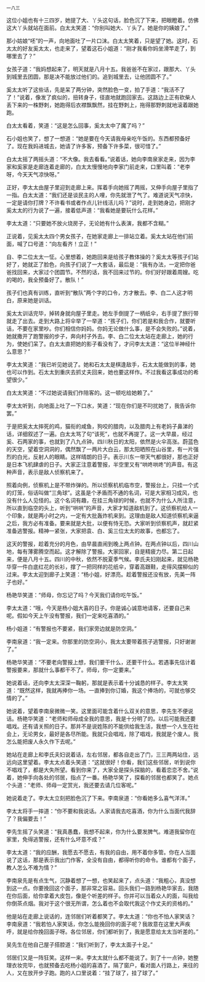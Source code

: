     一八三 

   这位小姐也有十三四岁，她提了大、丫头这句话，脸色沉了下来，把眼瞪着。仿佛这大丫头就站在面前。白太太笑道：“你别叫她大、丫头了。她是你的姨娘了。”

   那小姑娘“呸”的一声，向地面吐了一片口沫。白太太笑着，只是望了她。这时，石太太的好友奚太太，也走来了，望着这石小姐道：“刚才我看你妈坐滑竿走了，到哪里去了？”

   女孩子道：“我妈想起来了，明天就是八月十五。我爸爸不在家过，跟那大、丫头到城里去团圆，那是决不能放过他们的。追到城里去，让他团圆不了。”

   奚太太听了这些话，先是呆了两分钟，突然脸色一变，拍了手道：“我活不了了！”说着，像发了疯似的，扭转身子，径直地就跑回家去。这路边上正有砍柴人丢下来的一株野刺，她跑得后衣襟飘飘然，挂在野刺上，拖得那野刺就地滚着跟她跑。

   白太太看着，笑道：“这是怎么回事，奚太太中了魔了吗？”

   石小姐也笑了，想了一想道：“她是要在今天请我母亲吃午饭的。东西都预备好了。现在我妈进城去，她请了许多客，预备下许多菜，很可惜了。”

   白太太摇了两摇头道：“不大像。我去看看。”说着话，她向李南泉家走来，因为李家和奚家是走廊连着走廊的，白太太慢慢地向李家门前走来，口里叫着：“老李呀，今天天气凉快呀。”

   正好，李太太由屋子里迎到走廊上来。挥着手向她摇了两摇，又伸手向屋子里指了一指。白太太道：“我们还是谈民主的人哩，你先就泄了气了。难道说天气凉快，一定是请你打牌？不许看书或者作点儿针线活儿吗？”说时，走到她身边，把刚才奚太太的行为说了一遍，接着低声道：“我看她是要玩什么花样。”

   李太太道：“只要她不放火烧房子，无论她有什么表演，我都不含糊。”

   正说着，见奚太太四个男女孩子，在她家走廊上一排站立着。奚太太站在他们前面，喊了口号道：“向左看齐！立正！”

   自、李二位太太一怔。心里想着，她跑回来是给孩子教体操的？奚太太等孩子们站好了，她就正了脸色，向孩子们说了一大套话，最后是：“我有办法，一定把你爸爸找回来，大家过个团圆节。不然的话，我不回来过节的。你们好好跟着周嫂。吃的喝的，我全预备好了。散队！”

   孩子们也真有训练，直听到“散队”两个字的口令，方才散去。李、白二人这才明白，原来她是训话。

   奚太太训话完毕，掉转身就向屋子里走。她左手倒提了一柄纸伞，右手提了旅行带就走了出去。走到大路上将伞举了一举道：“孩子们，你们若是和我合作，就要听话，不要在家里吵。你们相信你妈妈。你妈无论做什么事，是不会失败的。”说着，她就撒开了跑警报的步子，奔向村子外去。李、白二位太太站在走廊上，她的行为，使她们呆了。白太太直把她的影子看没有了，才问李太太道：“这位半神经什么意思？”

   李太太笑道：“我已听见她说了。她和石太太是棋逢敌手，石太太能做到的事，她也可以作到。石太太到重庆去抓丈夫回来，她也要这样作。不过我看这事成功的希望很少。”

   白太太笑道：“不过她说请我们作陪客的。这一顿吃给她赖了。”

   李太太听到，向地面上吐了一下口水，笑道：“现在你们是不叼扰她了，我告诉你罢。”

   于是把奚太太摔死的鸡，猫衔的咸鱼，狗咬的腊肉，以及腊肉上有老妈子鼻涕的话，详细叙述了一遍。白太太骂了句“该死”，也就不再提了。这一大早晨，经过奚、石两家的事，也就到了八九点钟。四川秋日的太阳，依然是火伞高涨。蔚蓝色的天空，望着空洞洞的，偶然飘了一两片大白云，那太阳晒照在山谷里，有一片强烈的白光，反射人的眼睛。这样晴朗的日子。表示川东一带天气都很好，那也正好是日本飞机肆虐的日子。大家正注意着警报，半空里又有“哄咚哄咚”的声音。有这种声音，表示是敌人侦察机来了。

   照着向例，侦察机上是不带炸弹的。所以侦察机机临市空，警报台上，只挂一个式的灯笼，俗话叫做“三角球”。这虽是个矛盾而不通的名词，可是大家相习成风，也没有什么人见怪的。这个名词有趣，在挂三角球的时候，也就不为什么人所注意，所以直到临空的头上，听到“哄哄”的声音，大家才知道敌机到了。这侦察机给人一个印象，就是两小时之内，一定有大批轰炸机来到。这理由是敌人知道侦察机来逼之后，我方必有准备。要来就是大批，以便有恃无恐。大家听到侦察机声，就赶紧准备逃警报。精神一紧张，大家把袁、白、奚三位太太的故事，也都忘了。

   这天的警报，趁着充分的月色，由早晨直闹到晚上两点钟。在两点钟以后，四川山地，每有薄雾腾空而起。这才解除了警报。大家回家，自是精疲力尽。第二日起来，便是八月十五。四川的中秋，依然不脱夏季气候。李氏夫妇刚起来，就见杨艳华穿一件白底红花的长衫，撑了一把同样的花纸伞，穿着高跟鞋，走得风摆柳似的过来。李太太迎到廊子上笑道：“杨小姐，好漂亮。趁着警报还没有放，先美一阵子也好。”

   杨艳华笑道：“师母，你忘记了吗？今天我们请你吃午饭。”

   李太太道：“哦，今天是杨小姐大喜的日子。你是诚心诚意地请客，还要自己来呢。假如今天上午没有警报，我们一定来吃喜酒的。”

   杨小姐道：“有警报也不要紧，我们家旁边就是防空洞。”

   李南泉道：“我一定来。你那里的防空洞小，我太太要带着孩子逃警报，只好谢谢了。”

   杨艳华笑道：“不要老向警报上想，我们要干什么，还要干什么。若遇事先估计着警报要来，那就什么事都干不了。师母，你一定要来。”

   她说着话，还向李太太深深一鞠躬，那就是表示着十分诚恳的样子。李太太笑道：“既然这样，我就再捧你一场。一直捧到你订婚，我这个捧场的，可就也够交情的了。”

   她说着，望着李南泉微微一笑。这里面可能含着什么双关的意思，李先生不便说话。杨艳华笑道：“老师和师母成全我的意思，我是十分明了的。以后可能我还要唱戏。还有请关照的日子。那并不是说姓陈的不能供给我生活，我想一个人生在社会上，无论男女，最好是各尽所能。我就只会唱戏，除了唱戏，我就是个废人。我怎么能把废人永久作下去呢。”

   她站在走廊上和李氏夫妇说着话，左右邻居，都各自走出了门，三三两两站住，远远向这里望着。李太太点着头笑道：“这就很好！你看，我们这些邻居，听到说你不唱戏了，都是大失所望。看到你来了，大家全是探头探脑的，看着恋恋不舍。”说着，她伸手向各处的邻居，指点了一番。杨艳华笑了，探看的邻居也都笑了。她点个头道：“老师、师母一定赏光，我还要去请几位客呢。”

   她说着走了。李太太立刻把脸色沉了下来。李南泉道：“你看她多么喜气洋洋。”

   李太太将手一摔道：“你不要和我说话。人家请我去吃喜酒，你为什么当面代我辞了？我偏要去！”

   李先生摇了头笑道：“我真愚蠢，我想不起来，你为什么要发脾气。难道我留你在家里，免得逃警报，还有什么坏意不成？”

   李太太道：“我的应酬，我愿去不愿去，有我的自由，用不着你多管。你在人当面说了这话，那是表示我出门作客，全没有自由，都得听你的命令。谁都有个面子，教人怎么不难为情？”

   李南泉先是有点生气，沉静着想了一想，也笑起来了，点头道：“我粗心，真没想到这一点。你要挽回这个面子，那非常之容易。回头我们一路到杨艳华家去，我随在你后面，给你拿着大皮包，像是个听差的样子。你并可以当着众人的面，叫我给你倒茶点烟。我对于这个很无所谓，怎么着也不会取代我这个作丈夫的资格的。”

   他是站在走廊上说话的，连邻居们听着都笑了。李太太道：“你也不怕人家笑话？李南泉道：“我若怕人家笑话，你怎么能挽回你的面子呢？我故意在这里大声疾呼，就是给你挽回面子呀。各位邻居，你们都听到了，我是愿意给太太当听差的。”

   吴先生在他自己屋子搭腔道：“我们听到了，李太太面子十足。”

   邻居们又是一阵狂笑。这样一来。李太太就什么都不能说了。到了十一点钟，她整理衣妆完毕，也就预备去吃杨小姐的喜酒了。隔了窗户，看对面人行路上，来往的人，又在放开步子跑。跑的人口里说着：“挂了球了，挂了球了。”


